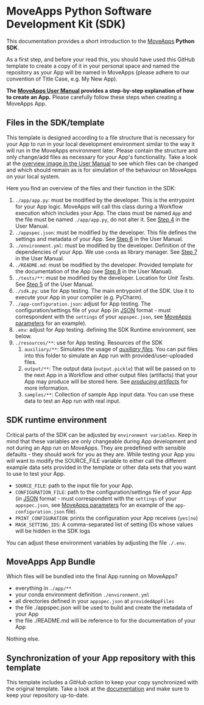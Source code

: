 # MoveApps Python Software Development Kit (SDK)

This documentation provides a short introduction to the [MoveApps](https://www.moveapps.org) **Python SDK**.

As a first step, and before your read this, you should have used this GitHub template to create a copy of it in your personal space and named the repository as your App will be named in MoveApps (please adhere to our convention of Title Case, e.g. My New App).

**The [MoveApps User Manual](https://docs.moveapps.org/#/create_py_app) provides a step-by-step explanation of how to create an App.** Please carefully follow these steps when creating a MoveApps App.


## Files in the SDK/template

This template is designed according to a file structure that is necessary for your App to run in your local development environment similar to the way it will run in the MoveApps environment later. Please contain the structure and only change/add files as necessary for your App's functionality. Take a look at the [overview image in the User Manual](https://docs.moveapps.org/#/create_py_app) to see which files can be changed and which should remain as is for simulation of the behaviour on MoveApps on your local system.

Here you find an overview of the files and their function in the SDK:

1. `./app/app.py`: must be modified by the developer. This is the entrypoint for your App logic. MoveApps will call this class during a Workflow execution which includes your App. The class must be named `App` and the file must be named `./app/app.py`, do not alter it. See [Step 4](https://docs.moveapps.org/#/create_py_app#step-4-develop-the-app-code-locally-within-the-template) in the User Manual.
1. `./appspec.json`: must be modified by the developer. This file defines the settings and metadata of your App. See [Step 6](https://docs.moveapps.org/#/create_py_app?id=step-6-write-app-specifications) in the User Manual.
1. `./environment.yml`: must be modified by the developer. Definition of the dependencies of your App. We use `conda` as library manager. See [Step 7](https://docs.moveapps.org/#/create_py_app?id=step-7-store-environment-dependencies) in the User Manual.
1. `./README.md`: must be modified by the developer. Provided template for the documentation of the App (see [Step 8](https://docs.moveapps.org/#/create_py_app?id=step-8-write-a-documentation-file) in the User Manual).
1. `./tests/**`: must be modified by the developer. Location for *Unit Tests*. See [Step 5](https://docs.moveapps.org/#/create_py_app#=step-5-test-your-app-locally) of the User Manual.
1. `./sdk.py`: use for App testing. The main entrypoint of the SDK. Use it to execute your App in your compiler (e.g. PyCharm).
1. `./app-configuration.json`: adjust for App testing. The configuration/settings file of your App (in [JSON](https://www.w3schools.com/js/js_json_intro.asp) format - must correspondent with the `settings` of your `appspec.json`, see [MoveApps parameters](https://docs.moveapps.org/#/copilot-python-sdk.md#moveapps-parameters) for an example).
1. `.env`: adjust for App testing. defining the SDK Runtime environment, see below.
1. `./resources/**`: use for App testing. Resources of the SDK
   1. `auxiliary/**`: Simulates the usage of [*auxiliary files*](https://docs.moveapps.org/#/auxiliary). You can put files into this folder to simulate an App run with provided/user-uploaded files. 
   1. `output/**`: The output data (`output.pickle`) that will be passed on to the next App in a Workflow and other output files (artifacts) that your App may produce will be stored here. See [*producing artifacts*](https://docs.moveapps.org/#/copilot-python-sdk?id=producing-artifacts) for more information.
   1. `samples/**`: Collection of sample App input data. You can use these data to test an App run with real input.


## SDK runtime environment

Critical parts of the SDK can be adjusted by `environment variables`. Keep in mind that these variables are only changeable during App development and not during an App run on MoveApps. They are predefined with sensible defaults - they should work for you as they are.  While testing your App you will want to modify the SOURCE_FILE variable to either call the different example data sets provided in the template or other data sets that you want to use to test your App.

- `SOURCE_FILE`: path to the input file for your App.
- `CONFIGURATION_FILE`: path to the configuration/settings file of your App (in [JSON](https://www.w3schools.com/js/js_json_intro.asp) format - must correspondent with the `settings` of your `appspec.json`, see [MoveApps parameters](https://docs.moveapps.org/#/copilot-python-sdk.md#moveapps-parameters) for an example of the `app-configuration.json` file).
- `PRINT_CONFIGURATION`: prints the configuration your App receives (`yes|no`)
- `MASK_SETTING_IDS`: A comma-separated list of setting IDs whose values will be hidden in the SDK logs

You can adjust these environment variables by adjusting the file `./.env`.


## MoveApps App Bundle

Which files will be bundled into the final App running on MoveApps?

- everything in `./app/**`
- your conda environment definition `./environment.yml`
- all directories defined in your `appspec.json` at `providedAppFiles` 
- the file ./appspec.json will be used to build and create the metadata of your App
- the file ./README.md will be reference to for the documentation of your App

Nothing else.


## Synchronization of your App repository with this template

This template includes a _GitHub action_ to keep your copy synchronized with the original template. Take a look at the [documentation](https://docs.moveapps.org/#/manage_Pyapp_github#keep-your-repositories-up-to-date-sync-with-templates) and make sure to keep your repository up-to-date.
